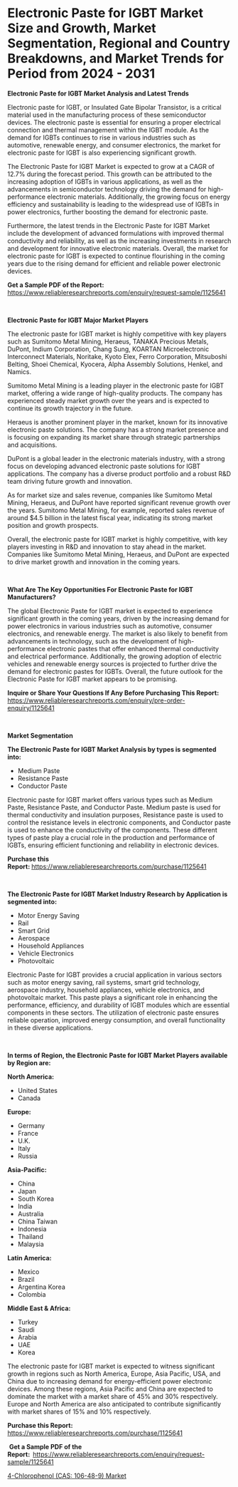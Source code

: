 <p><h1>Electronic Paste for IGBT Market Size and Growth, Market Segmentation, Regional and Country Breakdowns, and Market Trends for Period from 2024 -  2031</h1></p><p><strong>Electronic Paste for IGBT Market Analysis and Latest Trends</strong></p>
<p><p>Electronic paste for IGBT, or Insulated Gate Bipolar Transistor, is a critical material used in the manufacturing process of these semiconductor devices. The electronic paste is essential for ensuring a proper electrical connection and thermal management within the IGBT module. As the demand for IGBTs continues to rise in various industries such as automotive, renewable energy, and consumer electronics, the market for electronic paste for IGBT is also experiencing significant growth.</p><p>The Electronic Paste for IGBT Market is expected to grow at a CAGR of 12.7% during the forecast period. This growth can be attributed to the increasing adoption of IGBTs in various applications, as well as the advancements in semiconductor technology driving the demand for high-performance electronic materials. Additionally, the growing focus on energy efficiency and sustainability is leading to the widespread use of IGBTs in power electronics, further boosting the demand for electronic paste.</p><p>Furthermore, the latest trends in the Electronic Paste for IGBT Market include the development of advanced formulations with improved thermal conductivity and reliability, as well as the increasing investments in research and development for innovative electronic materials. Overall, the market for electronic paste for IGBT is expected to continue flourishing in the coming years due to the rising demand for efficient and reliable power electronic devices.</p></p>
<p><strong>Get a Sample PDF of the Report:&nbsp;</strong> <a href="https://www.reliableresearchreports.com/enquiry/request-sample/1125641">https://www.reliableresearchreports.com/enquiry/request-sample/1125641</a></p>
<p>&nbsp;</p>
<p><strong>Electronic Paste for IGBT Major Market Players</strong></p>
<p><p>The electronic paste for IGBT market is highly competitive with key players such as Sumitomo Metal Mining, Heraeus, TANAKA Precious Metals, DuPont, Indium Corporation, Chang Sung, KOARTAN Microelectronic Interconnect Materials, Noritake, Kyoto Elex, Ferro Corporation, Mitsuboshi Belting, Shoei Chemical, Kyocera, Alpha Assembly Solutions, Henkel, and Namics.</p><p>Sumitomo Metal Mining is a leading player in the electronic paste for IGBT market, offering a wide range of high-quality products. The company has experienced steady market growth over the years and is expected to continue its growth trajectory in the future.</p><p>Heraeus is another prominent player in the market, known for its innovative electronic paste solutions. The company has a strong market presence and is focusing on expanding its market share through strategic partnerships and acquisitions.</p><p>DuPont is a global leader in the electronic materials industry, with a strong focus on developing advanced electronic paste solutions for IGBT applications. The company has a diverse product portfolio and a robust R&D team driving future growth and innovation.</p><p>As for market size and sales revenue, companies like Sumitomo Metal Mining, Heraeus, and DuPont have reported significant revenue growth over the years. Sumitomo Metal Mining, for example, reported sales revenue of around $4.5 billion in the latest fiscal year, indicating its strong market position and growth prospects.</p><p>Overall, the electronic paste for IGBT market is highly competitive, with key players investing in R&D and innovation to stay ahead in the market. Companies like Sumitomo Metal Mining, Heraeus, and DuPont are expected to drive market growth and innovation in the coming years.</p></p>
<p>&nbsp;</p>
<p><strong>What Are The Key Opportunities For Electronic Paste for IGBT Manufacturers?</strong></p>
<p><p>The global Electronic Paste for IGBT market is expected to experience significant growth in the coming years, driven by the increasing demand for power electronics in various industries such as automotive, consumer electronics, and renewable energy. The market is also likely to benefit from advancements in technology, such as the development of high-performance electronic pastes that offer enhanced thermal conductivity and electrical performance. Additionally, the growing adoption of electric vehicles and renewable energy sources is projected to further drive the demand for electronic pastes for IGBTs. Overall, the future outlook for the Electronic Paste for IGBT market appears to be promising.</p></p>
<p><strong>Inquire or Share Your Questions If Any Before Purchasing This Report:</strong> <a href="https://www.reliableresearchreports.com/enquiry/pre-order-enquiry/1125641">https://www.reliableresearchreports.com/enquiry/pre-order-enquiry/1125641</a></p>
<p>&nbsp;</p>
<p><strong>Market Segmentation</strong></p>
<p><strong>The Electronic Paste for IGBT Market Analysis by types is segmented into:</strong></p>
<p><ul><li>Medium Paste</li><li>Resistance Paste</li><li>Conductor Paste</li></ul></p>
<p><p>Electronic paste for IGBT market offers various types such as Medium Paste, Resistance Paste, and Conductor Paste. Medium paste is used for thermal conductivity and insulation purposes, Resistance paste is used to control the resistance levels in electronic components, and Conductor paste is used to enhance the conductivity of the components. These different types of paste play a crucial role in the production and performance of IGBTs, ensuring efficient functioning and reliability in electronic devices.</p></p>
<p><strong>Purchase this Report:&nbsp;</strong><a href="https://www.reliableresearchreports.com/purchase/1125641">https://www.reliableresearchreports.com/purchase/1125641</a></p>
<p>&nbsp;</p>
<p><strong>The Electronic Paste for IGBT Market Industry Research by Application is segmented into:</strong></p>
<p><ul><li>Motor Energy Saving</li><li>Rail</li><li>Smart Grid</li><li>Aerospace</li><li>Household Appliances</li><li>Vehicle Electronics</li><li>Photovoltaic</li></ul></p>
<p><p>Electronic Paste for IGBT provides a crucial application in various sectors such as motor energy saving, rail systems, smart grid technology, aerospace industry, household appliances, vehicle electronics, and photovoltaic market. This paste plays a significant role in enhancing the performance, efficiency, and durability of IGBT modules which are essential components in these sectors. The utilization of electronic paste ensures reliable operation, improved energy consumption, and overall functionality in these diverse applications.</p></p>
<p>&nbsp;</p>
<p><strong>In terms of Region, the Electronic Paste for IGBT Market Players available by Region are:</strong></p>
<p>
    <p> <strong> North America: </strong>
        <ul>
            <li>United States</li>
            <li>Canada</li>
        </ul>
        </p> 
    <p> <strong> Europe: </strong>
        <ul>
            <li>Germany</li>
            <li>France</li>
            <li>U.K.</li>
            <li>Italy</li>
            <li>Russia</li>
        </ul>
        </p> 
    <p> <strong> Asia-Pacific: </strong>
        <ul>
            <li>China</li>
            <li>Japan</li>
            <li>South Korea</li>
            <li>India</li>
            <li>Australia</li>
            <li>China Taiwan</li>
            <li>Indonesia</li>
            <li>Thailand</li>
            <li>Malaysia</li>
        </ul>
        </p> 
    <p> <strong> Latin America: </strong>
        <ul>
            <li>Mexico</li>
            <li>Brazil</li>
            <li>Argentina Korea</li>
            <li>Colombia</li>
        </ul>
        </p> 
    <p> <strong> Middle East & Africa: </strong>
        <ul>
            <li>Turkey</li>
            <li>Saudi</li>
            <li>Arabia</li>
            <li>UAE</li>
            <li>Korea</li>
        </ul>
    </p>
    </p>
<p><p>The electronic paste for IGBT market is expected to witness significant growth in regions such as North America, Europe, Asia Pacific, USA, and China due to increasing demand for energy-efficient power electronic devices. Among these regions, Asia Pacific and China are expected to dominate the market with a market share of 45% and 30% respectively. Europe and North America are also anticipated to contribute significantly with market shares of 15% and 10% respectively.</p></p>
<p><strong>Purchase this Report: </strong><a href="https://www.reliableresearchreports.com/purchase/1125641">https://www.reliableresearchreports.com/purchase/1125641</a></p>
<p>&nbsp;<strong>Get a Sample PDF of the Report:&nbsp;&nbsp;</strong><a href="https://www.reliableresearchreports.com/enquiry/request-sample/1125641">https://www.reliableresearchreports.com/enquiry/request-sample/1125641</a></p>
<p><strong></strong></p>
<p><p><a href="https://changeable-paste-463.notion.site/Global-4-Chlorophenol-CAS-106-48-9-Market-Size-and-Market-Trends-Insights-and-Projections-from-2-004f5f1b27e4477aa7130e0dbfb2b6b9">4-Chlorophenol (CAS: 106-48-9) Market</a></p></p>